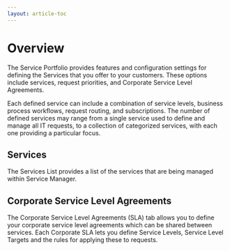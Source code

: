 ```yaml
---
layout: article-toc
---
```

# Overview
The Service Portfolio provides features and configuration settings for defining the Services that you offer to your customers. These options include services, request priorities, and Corporate Service Level Agreements.

Each defined service can include a combination of service levels, business process workflows, request routing, and subscriptions. The number of defined services may range from a single service used to define and manage all IT requests, to a collection of categorized services, with each one providing a particular focus.

## Services
The Services List provides a list of the services that are being managed within Service Manager.

## Corporate Service Level Agreements
The Corporate Service Level Agreements (SLA) tab allows you to define your corporate service level agreements which can be shared between services. Each Corporate SLA lets you define Service Levels, Service Level Targets and the rules for applying these to requests.